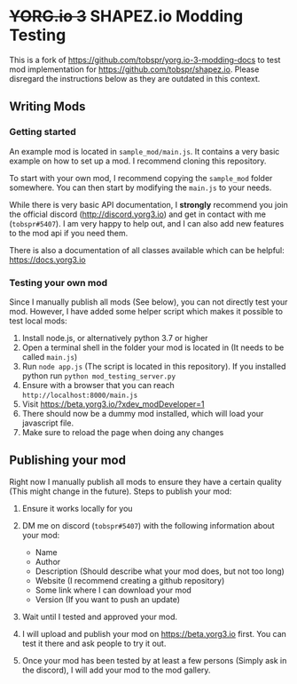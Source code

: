 # ~~YORG.io 3~~ SHAPEZ.io Modding Testing

This is a fork of https://github.com/tobspr/yorg.io-3-modding-docs to test mod implementation for https://github.com/tobspr/shapez.io.
Please disregard the instructions below as they are outdated in this context.

## Writing Mods
### Getting started

An example mod is located in `sample_mod/main.js`. It contains a very basic example on
how to set up a mod. I recommend cloning this repository.

To start with your own mod, I recommend copying the `sample_mod` folder somewhere.
You can then start by modifying the `main.js` to your needs.

While there is very basic API documentation, I **strongly** recommend you join the official discord (http://discord.yorg3.io) and get in contact with me (`tobspr#5407`). I am very happy to help out, and I can also add new features to the mod api if you need them.

There is also a documentation of all classes available which can be helpful: https://docs.yorg3.io

### Testing your own mod

Since I manually publish all mods (See below), you can not directly test your mod. However, I have added some helper script which makes it possible to test local mods:

1. Install node.js, or alternatively python 3.7 or higher
2. Open a terminal shell in the folder your mod is located in (It needs to be called `main.js`)
3. Run `node app.js` (The script is located in this repository). If you installed python run `python mod_testing_server.py`
4. Ensure with a browser that you can reach `http://localhost:8000/main.js`
5. Visit https://beta.yorg3.io/?xdev_modDeveloper=1
6. There should now be a dummy mod installed, which will load your javascript file.
7. Make sure to reload the page when doing any changes



## Publishing your mod

Right now I manually publish all mods to ensure they have a certain quality (This might change in the future). Steps to publish your mod:

1. Ensure it works locally for you
2. DM me on discord (`tobspr#5407`) with the following information about your mod:
    - Name
    - Author
    - Description (Should describe what your mod does, but not too long)
    - Website (I recommend creating a github repository)
    - Some link where I can download your mod
    - Version (If you want to push an update)

3. Wait until I tested and approved your mod.
4. I will upload and publish your mod on https://beta.yorg3.io first. You can test it there and ask people to try it out.
5. Once your mod has been tested by at least a few persons (Simply ask in the discord), I will add your mod to the mod gallery.


